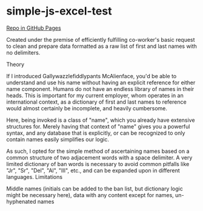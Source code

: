 # simple-js-excel-test
<a href="https://maldici.github.io/simple-js-excel-test/" target="_blank" rel="noopener">
Repo in GitHub Pages
</a>


Created under the premise of efficiently fulfilling co-worker's basic request to clean and prepare data formatted as a raw list of first and last names with no delimiters.


Theory

If I introduced Gallywazzlefiddlypants McAlienface, you'd be able to understand and use his name without having an explicit reference for either name component. Humans do not have an endless library of names in their heads. This is important for my current employer, whom operates in an international context, as a dictionary of first and last names to reference would almost certainly be incomplete, and heavily cumbersome.

Here, being invoked is a class of "name", which you already have extensive structures for. Merely having that context of "name" gives you a powerful syntax, and any database that is explicitly, or can be recognized to only contain names easily simplifies our logic.

As such, I opted for the simple method of ascertaining names based on a common structure of two adjacement words with a space delimiter. A very limited dictionary of ban words is necessary to avoid common pitfalls like "Jr", "Sr", "Del", "Al", "III", etc., and can be expanded upon in different languages.
Limitations

Middle names (initials can be added to the ban list, but dictionary logic might be necessary here), data with any content except for names, un-hyphenated names
